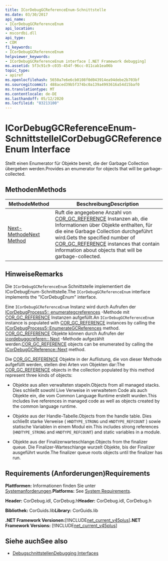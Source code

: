 ```yaml
---
title: ICorDebugGCReferenceEnum-Schnittstelle
ms.date: 03/30/2017
api_name:
- ICorDebugGCReferenceEnum
api_location:
- mscordbi.dll
api_type:
- COM
f1_keywords:
- ICorDebugGCReferenceEnum
helpviewer_keywords:
- ICorDebugGCReferenceEnum interface [.NET Framework debugging]
ms.assetid: 5f3c91c9-c035-454f-96cc-011cab1ea06b
topic_type:
- apiref
ms.openlocfilehash: 5650a7e6e6cb0108f0d043914ea94debe2b703bf
ms.sourcegitcommit: 488aced39b5f374bc0a139a4993616a54d15baf0
ms.translationtype: MT
ms.contentlocale: de-DE
ms.lasthandoff: 05/12/2020
ms.locfileid: "83213100"
---
```

# <a name="icordebuggcreferenceenum-interface"></a><span data-ttu-id="18705-102">ICorDebugGCReferenceEnum-Schnittstelle</span><span class="sxs-lookup"><span data-stu-id="18705-102">ICorDebugGCReferenceEnum Interface</span></span>
<span data-ttu-id="18705-103">Stellt einen Enumerator für Objekte bereit, die der Garbage Collection übergeben werden.</span><span class="sxs-lookup"><span data-stu-id="18705-103">Provides an enumerator for objects that will be garbage-collected.</span></span>  
  
## <a name="methods"></a><span data-ttu-id="18705-104">Methoden</span><span class="sxs-lookup"><span data-stu-id="18705-104">Methods</span></span>  
  
|<span data-ttu-id="18705-105">Methode</span><span class="sxs-lookup"><span data-stu-id="18705-105">Method</span></span>|<span data-ttu-id="18705-106">Beschreibung</span><span class="sxs-lookup"><span data-stu-id="18705-106">Description</span></span>|  
|------------|-----------------|  
|[<span data-ttu-id="18705-107">Next-Methode</span><span class="sxs-lookup"><span data-stu-id="18705-107">Next Method</span></span>](icordebuggcreferenceenum-next-method.md)|<span data-ttu-id="18705-108">Ruft die angegebene Anzahl von [COR_GC_REFERENCE](cor-gc-reference-structure.md) Instanzen ab, die Informationen über Objekte enthalten, für die eine Garbage Collection durchgeführt wird.</span><span class="sxs-lookup"><span data-stu-id="18705-108">Gets the specified number of [COR_GC_REFERENCE](cor-gc-reference-structure.md) instances that contain information about objects that will be garbage-collected.</span></span>|  
  
## <a name="remarks"></a><span data-ttu-id="18705-109">Hinweise</span><span class="sxs-lookup"><span data-stu-id="18705-109">Remarks</span></span>  
 <span data-ttu-id="18705-110">Die `ICorDebugGCReferenceEnum` Schnittstelle implementiert die ICorDebugEnum-Schnittstelle.</span><span class="sxs-lookup"><span data-stu-id="18705-110">The `ICorDebugGCReferenceEnum` interface implements the "ICorDebugEnum" interface.</span></span>  
  
 <span data-ttu-id="18705-111">Eine `ICorDebugGCReferenceEnum` Instanz wird durch Aufrufen der [ICorDebugProcess5:: enumerategcreferences](icordebugprocess5-enumerategcreferences-method.md) -Methode mit [COR_GC_REFERENCE](cor-gc-reference-structure.md) Instanzen aufgefüllt.</span><span class="sxs-lookup"><span data-stu-id="18705-111">An `ICorDebugGCReferenceEnum` instance is populated with [COR_GC_REFERENCE](cor-gc-reference-structure.md) instances by calling the [ICorDebugProcess5::EnumerateGCReferences](icordebugprocess5-enumerategcreferences-method.md) method.</span></span> <span data-ttu-id="18705-112">[COR_GC_REFERENCE](cor-gc-reference-structure.md) Objekte können durch Aufrufen der [icordebuggcreferen:: Next](icordebuggcreferenceenum-next-method.md) -Methode aufgezählt werden.</span><span class="sxs-lookup"><span data-stu-id="18705-112">[COR_GC_REFERENCE](cor-gc-reference-structure.md) objects can be enumerated by calling the [ICorDebugGCReference::Next](icordebuggcreferenceenum-next-method.md) method.</span></span>  
  
 <span data-ttu-id="18705-113">Die [COR_GC_REFERENCE](cor-gc-reference-structure.md) Objekte in der Auflistung, die von dieser Methode aufgefüllt werden, stellen drei Arten von Objekten dar:</span><span class="sxs-lookup"><span data-stu-id="18705-113">The [COR_GC_REFERENCE](cor-gc-reference-structure.md) objects in the collection populated by this method represent three kinds of objects:</span></span>  
  
- <span data-ttu-id="18705-114">Objekte aus allen verwalteten stapeln.</span><span class="sxs-lookup"><span data-stu-id="18705-114">Objects from all managed stacks.</span></span> <span data-ttu-id="18705-115">Dies schließt sowohl Live Verweise in verwaltetem Code als auch Objekte ein, die vom Common Language Runtime erstellt wurden.</span><span class="sxs-lookup"><span data-stu-id="18705-115">This includes live references in managed code as well as objects created by the common language runtime.</span></span>  
  
- <span data-ttu-id="18705-116">Objekte aus der Handle-Tabelle.</span><span class="sxs-lookup"><span data-stu-id="18705-116">Objects from the handle table.</span></span> <span data-ttu-id="18705-117">Dies schließt starke Verweise ( `HNDTYPE_STRONG` und `HNDTYPE_REFCOUNT` ) sowie statische Variablen in einem Modul ein.</span><span class="sxs-lookup"><span data-stu-id="18705-117">This includes strong references (`HNDTYPE_STRONG` and `HNDTYPE_REFCOUNT`) and static variables in a module.</span></span>  
  
- <span data-ttu-id="18705-118">Objekte aus der Finalizerwarteschlange.</span><span class="sxs-lookup"><span data-stu-id="18705-118">Objects from the finalizer queue.</span></span> <span data-ttu-id="18705-119">Die Finalizer-Warteschlange wurzelt Objekte, bis der Finalizer ausgeführt wurde.</span><span class="sxs-lookup"><span data-stu-id="18705-119">The finalizer queue roots objects until the finalizer has run.</span></span>  
  
## <a name="requirements"></a><span data-ttu-id="18705-120">Requirements (Anforderungen)</span><span class="sxs-lookup"><span data-stu-id="18705-120">Requirements</span></span>  
 <span data-ttu-id="18705-121">**Plattformen:** Informationen finden Sie unter [Systemanforderungen](../../get-started/system-requirements.md).</span><span class="sxs-lookup"><span data-stu-id="18705-121">**Platforms:** See [System Requirements](../../get-started/system-requirements.md).</span></span>  
  
 <span data-ttu-id="18705-122">**Header:** CorDebug.idl, CorDebug.h</span><span class="sxs-lookup"><span data-stu-id="18705-122">**Header:** CorDebug.idl, CorDebug.h</span></span>  
  
 <span data-ttu-id="18705-123">**Bibliothek:** CorGuids.lib</span><span class="sxs-lookup"><span data-stu-id="18705-123">**Library:** CorGuids.lib</span></span>  
  
 <span data-ttu-id="18705-124">**.NET Framework Versionen:**[!INCLUDE[net_current_v45plus](../../../../includes/net-current-v45plus-md.md)]</span><span class="sxs-lookup"><span data-stu-id="18705-124">**.NET Framework Versions:** [!INCLUDE[net_current_v45plus](../../../../includes/net-current-v45plus-md.md)]</span></span>  
  
## <a name="see-also"></a><span data-ttu-id="18705-125">Siehe auch</span><span class="sxs-lookup"><span data-stu-id="18705-125">See also</span></span>

- [<span data-ttu-id="18705-126">Debugschnittstellen</span><span class="sxs-lookup"><span data-stu-id="18705-126">Debugging Interfaces</span></span>](debugging-interfaces.md)
